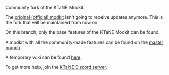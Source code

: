 Community fork of the KTaNE Modkit.

The [original (official) modkit](https://github.com/keeptalkinggame/ktanemodkit) isn't going to receive updates anymore. This is the fork that will be maintained from now on.

On this branch, only the base features of the KTaNE Modkit can be found.

A modkit with all the community-made features can be found on the [master branch](https://github.com/qkrisi/ktanemodkit/tree/master).

A temporary wiki can be found [here](https://github.com/keeptalkinggame/ktanemodkit/wiki).

To get more help, join the [KTaNE Discord server](https://discord.gg/ktane).
